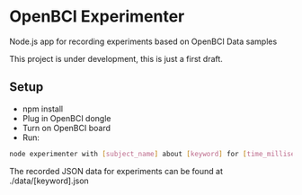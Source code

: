 # OpenBCI Experimenter

Node.js app for recording experiments based on OpenBCI Data samples

This project is under development, this is just a first draft.

## Setup

* npm install
* Plug in OpenBCI dongle
* Turn on OpenBCI board
* Run:

``` bash
node experimenter with [subject_name] about [keyword] for [time_milliseconds]
```

The recorded JSON data for experiments can be found at ./data/[keyword].json